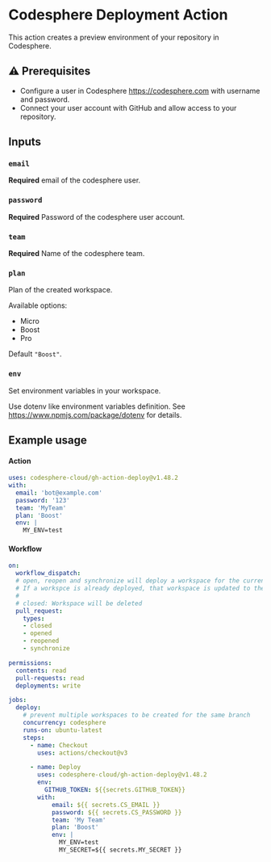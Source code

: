 # Codesphere Deployment Action

This action creates a preview environment of your repository in Codesphere.

## :warning: Prerequisites

- Configure a user in Codesphere https://codesphere.com with username and password.
- Connect your user account with GitHub and allow access to your repository.

## Inputs

### `email`

**Required** email of the codesphere user.

### `password`

**Required** Password of the codesphere user account.

### `team`

**Required** Name of the codesphere team.

### `plan`

Plan of the created workspace. 

Available options:
- Micro
- Boost
- Pro

Default `"Boost"`.

### `env`

Set environment variables in your workspace.
      
Use dotenv like environment variables definition.
See https://www.npmjs.com/package/dotenv for details.


## Example usage

#### Action

```yaml
uses: codesphere-cloud/gh-action-deploy@v1.48.2
with:
  email: 'bot@example.com'
  password: '123'
  team: 'MyTeam'
  plan: 'Boost'
  env: |
    MY_ENV=test
```

#### Workflow

```yaml
on:
  workflow_dispatch:
  # open, reopen and synchronize will deploy a workspace for the current commit.
  # If a workspce is already deployed, that workspace is updated to the newest version.
  #
  # closed: Workspace will be deleted
  pull_request:
    types:
    - closed
    - opened
    - reopened
    - synchronize

permissions:
  contents: read
  pull-requests: read
  deployments: write

jobs:
  deploy:
    # prevent multiple workspaces to be created for the same branch
    concurrency: codesphere
    runs-on: ubuntu-latest
    steps:
      - name: Checkout
        uses: actions/checkout@v3

      - name: Deploy
        uses: codesphere-cloud/gh-action-deploy@v1.48.2
        env:
          GITHUB_TOKEN: ${{secrets.GITHUB_TOKEN}}
        with:
            email: ${{ secrets.CS_EMAIL }}
            password: ${{ secrets.CS_PASSWORD }}
            team: 'My Team'
            plan: 'Boost'
            env: |
              MY_ENV=test
              MY_SECRET=${{ secrets.MY_SECRET }}
```

